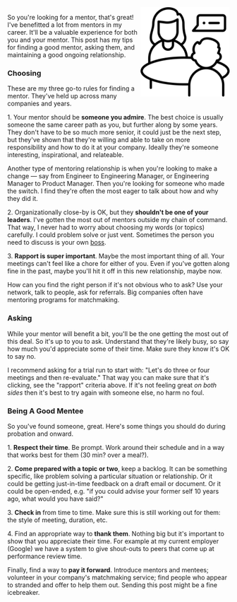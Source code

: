 <!--
.. title: Mentoring
.. slug: mentoring
.. date: 2024-07-07 13:00 UTC-07:00
.. tags: Management
.. category: 
.. link: 
.. description: 
.. type: text
-->

<img style="float:right" class="postimage" src="/f/mentoring.png" alt="Meeting with a mentor" width=40%>

So you're looking for a mentor, that's great! I've benefitted a lot
from mentors in my career. It'll be a valuable experience for
both you and your mentor. This post has my tips for finding a good
mentor, asking them, and maintaining a good ongoing relationship.

### Choosing

These are my three go-to rules for finding a mentor. They've held
up across many companies and years.

1\. Your mentor should be **someone you admire**. The best choice
is usually someone the same career path as you, but further along
by some years. They don't have to be so much more senior, it could
just be the next step, but they've shown that they're willing and
able to take on more responsibility and how to do it at your company.
Ideally they're someone interesting, inspirational, and relateable.

Another type of mentoring relationship is when you're looking to
make a change &mdash; say from Engineer to Engineering Manager, or
Engineering Manager to Product Manager. Then you're looking for
someone who made the switch. I find they're often the most eager
to talk about how and why they did it.

2\. Organizationally close-by is OK, but they **shouldn't be one
of your leaders**. I've gotten the most out of mentors outside my
chain of command. That way, I never had to worry about choosing my
words (or topics) carefully. I could problem solve or just vent.
Sometimes the person you need to discuss is your own
[boss](/posts/problem-or-solution-boss).

3\. **Rapport is super important**. Maybe the most important thing
of all. Your meetings can't feel like a chore for either of you.
Even if you've gotten along fine in the past, maybe you'll hit it
off in this new relationship, maybe now.

How can you find the right person if it's not obvious who to ask? Use
your network, talk to people, ask for referrals. Big companies often
have mentoring programs for matchmaking.

### Asking

While your mentor will benefit a bit, you'll be the one getting the
most out of this deal. So it's up to you to ask. Understand that
they're likely busy, so say how much you'd appreciate some of their
time. Make sure they know it's OK to say no.

I recommend asking for a trial run to start with: "Let's do three
or four meetings and then re-evaluate." That way you can make sure
that it's clicking, see the "rapport" criteria above. If it's not
feeling great _on both sides_ then it's best to try again with
someone else, no harm no foul.

### Being A Good Mentee

So you've found someone, great. Here's some things you should do
during probation and onward.

1\. **Respect their time**. Be prompt. Work around their schedule
and in a way that works best for them (30 min? over a meal?).

2\. **Come prepared with a topic or two**, keep a backlog. It can
be something specific, like problem solving a particular situation
or relationship. Or it could be getting just-in-time feedback on a
draft email or document. Or it could be open-ended, e.g. "if you
could advise your former self 10 years ago, what would you have
said?"

3\. **Check in** from time to time. Make sure this is still working
out for them: the style of meeting, duration, etc.

4\. Find an appropriate way to **thank them**. Nothing big but it's
important to show that you appreciate their time. For example at
my current employer (Google) we have a system to give shout-outs
to peers that come up at performance review time.

Finally, find a way to **pay it forward**. Introduce mentors and
mentees; volunteer in your company's matchmaking service; find
people who appear to stranded and offer to help them out. Sending
this post might be a fine icebreaker.